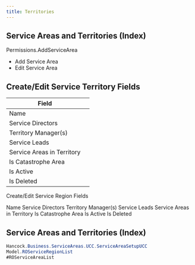 ```yaml
---
title: Territories
---
```


## Service Areas and Territories (Index)

Permissions.AddServiceArea
  - Add Service Area
  - Edit Service Area


## Create/Edit Service Territory Fields

| Field                      |     |
| -------------------------- | --- |
| Name                       |     |
| Service Directors          |     |
| Territory Manager(s)       |     |
| Service Leads              |     |
| Service Areas in Territory |     |
| Is Catastrophe Area        |     |
| Is Active                  |     |
| Is Deleted                 |     |


Create/Edit Service Region Fields

Name
Service Directors
Territory Manager(s)
Service Leads
Service Areas in Territory
Is Catastrophe Area
Is Active
Is Deleted

## Service Areas and Territories (Index)

```csharp
Hancock.Business.ServiceAreas.UCC.ServiceAreaSetupUCC
Model.ROServiceRegionList
#ROServiceAreaList
```
